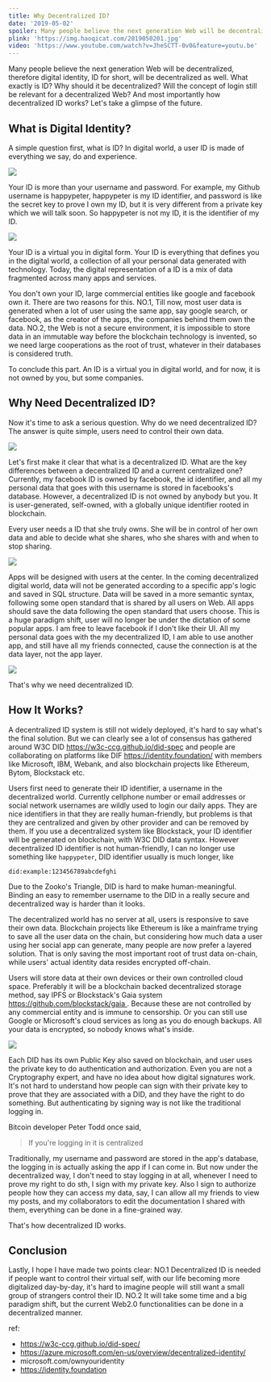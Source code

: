```yaml
---
title: Why Decentralized ID?
date: '2019-05-02'
spoiler: Many people believe the next generation Web will be decentralized, therefore digital identity, ID for short, will be decentralized as well. What exactly is ID? Why should it be decentralized? Will the concept of login still be relevant for a decentralized Web? And most importantly how decentralized ID works?
plink: 'https://img.haoqicat.com/2019050201.jpg'
video: 'https://www.youtube.com/watch?v=JheSCTT-0v0&feature=youtu.be'
---
```


Many people believe the next generation Web will be decentralized, therefore digital identity, ID for short, will be decentralized as well. What exactly is ID? Why should it be decentralized? Will the concept of login still be relevant for a decentralized Web? And most importantly how decentralized ID works? Let's take a glimpse of the future.

## What is Digital Identity?

A simple question first, what is ID? In digital world, a user ID is made of everything we say, do and experience.

![](https://img.haoqicat.com/2019050202.jpg)

Your ID is more than your username and password. For example, my Github username is happypeter, happypeter is my ID identifier, and password is like the secret key to prove I own my ID, but it is very different from a private key which we will talk soon. So happypeter is not my ID, it is the identifier of my ID.

![](https://img.haoqicat.com/2019050203.jpg)

Your ID is a virtual you in digital form. Your ID is everything that defines you in the digital world, a collection of all your personal data generated with technology. Today, the digital representation of a ID is a mix of data fragmented across many apps and services.

You don't own your ID, large commercial entities like google and facebook own it. There are two reasons for this. NO.1, Till now, most user data is generated when a lot of user using the same app, say google search, or facebook, as the creator of the apps, the companies behind them own the data. NO.2, the Web is not a secure environment, it is impossible to store data in an immutable way before the blockchain technology is invented, so we need  large cooperations as the root of trust, whatever in their databases is considered truth.

To conclude this part. An ID is a virtual you in digital world, and for now, it is 
not owned by you, but some companies.

## Why Need Decentralized ID?

Now it's time to ask a serious question. Why do we need decentralized ID? The answer is quite simple, users need to control their own data.

![](https://img.haoqicat.com/2019050204.jpg)

Let's first make it clear that what is a decentralized ID. What are the key differences between a decentralized ID and a current centralized one? Currently, my facebook ID is owned by facebook, the id identifier, and all my personal data that goes with this username is stored in facebooks's database. However, a decentralized ID is not owned by anybody but you. It is user-generated, self-owned, with a globally unique identifier rooted in blockchain.

Every user needs a ID that she truly owns. She will be in control of her own data and able to decide what she shares, who she shares with and when to stop sharing. 

![](https://img.haoqicat.com/2019050205.jpg)


Apps will be designed with users at the center. In the coming decentralized digital world, data will not be generated according to a specific app's logic and saved in SQL structure. Data will be saved in a more semantic syntax, following some open standard that is shared by all users on Web. All apps should save the data following the open standard that users choose. This is a huge paradigm shift, user will no longer be under the dictation of some popular apps. I am free to leave facebook if I don't like their UI. All my personal data goes with the my decentralized ID, I am able to use another app, and still have all my friends connected, cause the connection is at the data layer, not the app layer.

![](https://img.haoqicat.com/2019050206.jpg)


That's why we need decentralized ID.

## How It Works?

A decentralized ID system is still not widely deployed, it's hard to say what's the final solution. But we can clearly see a lot of consensus has gathered around W3C DID https://w3c-ccg.github.io/did-spec and people are collaborating on platforms like DIF https://identity.foundation/ with members like Microsoft, IBM, Webank, and also blockchain projects like Ethereum, Bytom, Blockstack etc. 



Users first need to generate their ID identifier, a username in the decentralized world. Currently cellphone number or email addresses or social network usernames are wildly used to login our daily apps. They are nice identifiers in that they are really human-friendly, but problems is that they are centralized and given by other provider and can be removed by them. If you use a decentralized system like Blockstack, your ID identifier will be generated on blockchain, with W3C DID data syntax. However decentralized ID identifier is not human-friendly, I can no longer use something like `happypeter`, DID identifier usually is much longer, like

```
did:example:123456789abcdefghi
```

Due to the Zooko's Triangle, DID is hard to make human-meaningful. Binding an easy to remember username to the DID in a really secure and decentralized way is harder than it looks.

The decentralized world has no server at all, users is responsive to save their own data. Blockchain projects like Ethereum is like a mainframe trying to save all the user data on the chain, but considering how much data a user using her social app can generate, many people are now prefer a layered solution. That is only saving the most important root of trust data on-chain, while users' actual identity data resides encrypted off-chain. 

Users will store data at their own devices or their own controlled cloud space. Preferably it will be a blockchain backed decentralized storage method, say IPFS or Blockstack's Gaia system https://github.com/blockstack/gaia . Because these are not controlled by any commercial entity and is immune to censorship. Or you can still use Google or Microsoft's cloud services as long as you do enough backups. All your data is encrypted, so nobody knows what's inside.

![](https://img.haoqicat.com/2019050207.jpg)

Each DID has its own Public Key also saved on blockchain, and user uses the private key to do authentication and authorization. Even you are not a Cryptography expert, and have no idea about how digital signatures work. It's not hard to understand how people can sign with their private key to  prove that they are associated with a DID, and they have the right to do something. But authenticating by signing way is not like the traditional logging in.

Bitcoin developer Peter Todd once said,

> If you're logging in it is centralized

Traditionally, my username and password are stored in the app's database, the logging in is actually asking the app if I can come in. But now under the decentralized way, I don't need to stay logging in at all, whenever I need to prove my right to do sth, I sign with my private key. Also I sign to authorize people how they can access my data, say, I can allow all my friends to view my posts, and my collaborators to edit the documentation I shared with them, everything can be done in a fine-grained way.

That's how decentralized ID works.

## Conclusion

Lastly, I hope I have made two points clear: NO.1 Decentralized ID is needed if people want to control their virtual self, with our life becoming more digitalized day-by-day, it's hard to imagine people will still want a small group of strangers control their ID. NO.2 It will take some time and a big paradigm shift, but the current Web2.0 functionalities can be done in a decentralized manner.

ref:

- https://w3c-ccg.github.io/did-spec/
- https://azure.microsoft.com/en-us/overview/decentralized-identity/
- microsoft.com/ownyouridentity
- https://identity.foundation

